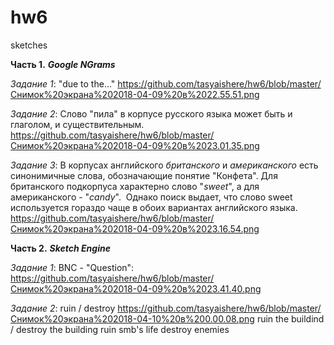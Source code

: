 # hw6
sketches


__Часть 1.__ __*Google NGrams*__



_Задание 1_: "due to the..." https://github.com/tasyaishere/hw6/blob/master/Снимок%20экрана%202018-04-09%20в%2022.55.51.png 



_Задание 2_: Слово "пила" в корпусе русского языка может быть и глаголом, и существительным. https://github.com/tasyaishere/hw6/blob/master/Снимок%20экрана%202018-04-09%20в%2023.01.35.png



_Задание 3_: В корпусах английского _британского_ и _американского_ есть синонимичные слова, обозначающие понятие "Конфета". Для британского подкорпуса характерно слово "_sweet_", а для американского - "_candy_".  Однако поиск выдает, что слово sweet используется гораздо чаще в обоих вариантах английского языка. https://github.com/tasyaishere/hw6/blob/master/Снимок%20экрана%202018-04-09%20в%2023.16.54.png



__Часть 2.__ __*Sketch Engine*__



_Задание 1_: BNC - "Question": https://github.com/tasyaishere/hw6/blob/master/Снимок%20экрана%202018-04-09%20в%2023.41.40.png



_Задание 2_: ruin / destroy https://github.com/tasyaishere/hw6/blob/master/Снимок%20экрана%202018-04-10%20в%200.00.08.png 
ruin the buildind / destroy the building
ruin smb's life 
destroy enemies
